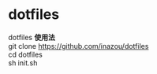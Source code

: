 # dotfiles

dotfiles
**使用法**  
git clone https://github.com/inazou/dotfiles  
cd dotfiles  
sh init.sh
